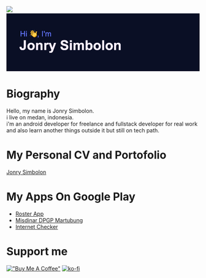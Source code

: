 ![](https://komarev.com/ghpvc/?username=jonrysimbolon&color=red)
[![MasterHead](https://github.com/jonrysimbolon/jonrysimbolon/blob/main/header.png)](https://github.com/jonrysimbolon)

# Biography
Hello, my name is Jonry Simbolon.  
i live on medan, indonesia.  
i'm an android developer for freelance and fullstack developer for real work and also learn another things outside it but still on tech path.  

# My Personal CV and Portofolio
[Jonry Simbolon](https://www.jonrysimbolon.com)

# My Apps On Google Play
- [Roster App](https://play.google.com/store/apps/details?id=com.rosterr)
- [Misdinar DPGP Martubung](https://play.google.com/store/apps/details?id=com.misdinardpgpmartubung)
- [Internet Checker](https://play.google.com/store/apps/details?id=com.jonrysimbolon.networkstatustracker)

# Support me
[!["Buy Me A Coffee"](https://www.buymeacoffee.com/assets/img/custom_images/orange_img.png)](https://www.buymeacoffee.com/jonrysimboZ)
[![ko-fi](https://ko-fi.com/img/githubbutton_sm.svg)](https://ko-fi.com/Q5Q4NMYTP)
